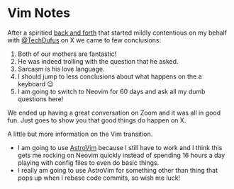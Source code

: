 # Vim Notes

After a spiritied [back and forth](https://dominiquehallan-links.com/3XO6aIa) that started mildly contentious on my behalf with [@TechDufus](https://dominiquehallan-links.com/3WfVLTl) on X we came to few conclusions:

1. Both of our mothers are fantastic!
2. He was indeed trolling with the question that he asked.
3. Sarcasm is his love language.
4. I should jump to less conclusions about what happens on the a keyboard 😉
5. I am going to switch to Neovim for 60 days and ask all my dumb questions here!

We ended up having a great conversation on Zoom and it was all in good fun. Just goes to show you that good things do happen on X.

A little but more information on the Vim transition.

- I am going to use [AstroVim](https://dominiquehallan-links.com/4bhuq8N) because I still have to work and I think this gets me rocking on Neovim quickly instead of spending 16 hours a day playing with config files to even do basic things.
- I really am going to use AstroVim for something other than thing that pops up when I rebase code commits, so wish me luck!

